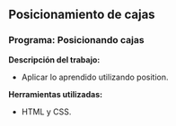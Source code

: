 ## Posicionamiento de cajas

### Programa: Posicionando cajas

**Descripción del trabajo:**
* Aplicar lo aprendido utilizando position.

**Herramientas utilizadas:**
* HTML y CSS.
